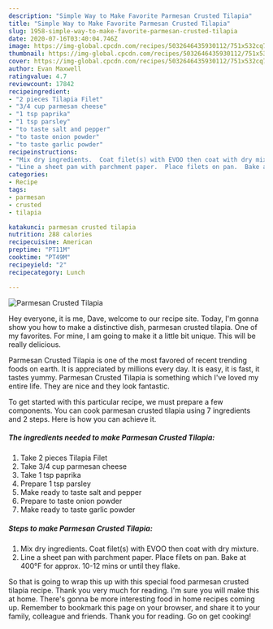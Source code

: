 ```yaml
---
description: "Simple Way to Make Favorite Parmesan Crusted Tilapia"
title: "Simple Way to Make Favorite Parmesan Crusted Tilapia"
slug: 1958-simple-way-to-make-favorite-parmesan-crusted-tilapia
date: 2020-07-16T03:40:04.746Z
image: https://img-global.cpcdn.com/recipes/5032646435930112/751x532cq70/parmesan-crusted-tilapia-recipe-main-photo.jpg
thumbnail: https://img-global.cpcdn.com/recipes/5032646435930112/751x532cq70/parmesan-crusted-tilapia-recipe-main-photo.jpg
cover: https://img-global.cpcdn.com/recipes/5032646435930112/751x532cq70/parmesan-crusted-tilapia-recipe-main-photo.jpg
author: Evan Maxwell
ratingvalue: 4.7
reviewcount: 17842
recipeingredient:
- "2 pieces Tilapia Filet"
- "3/4 cup parmesan cheese"
- "1 tsp paprika"
- "1 tsp parsley"
- "to taste salt and pepper"
- "to taste onion powder"
- "to taste garlic powder"
recipeinstructions:
- "Mix dry ingredients.  Coat filet(s) with EVOO then coat with dry mixture."
- "Line a sheet pan with parchment paper.  Place filets on pan.  Bake at 400°F for approx. 10-12 mins or until they flake."
categories:
- Recipe
tags:
- parmesan
- crusted
- tilapia

katakunci: parmesan crusted tilapia 
nutrition: 288 calories
recipecuisine: American
preptime: "PT11M"
cooktime: "PT49M"
recipeyield: "2"
recipecategory: Lunch

---
```



![Parmesan Crusted Tilapia](https://img-global.cpcdn.com/recipes/5032646435930112/751x532cq70/parmesan-crusted-tilapia-recipe-main-photo.jpg)

Hey everyone, it is me, Dave, welcome to our recipe site. Today, I'm gonna show you how to make a distinctive dish, parmesan crusted tilapia. One of my favorites. For mine, I am going to make it a little bit unique. This will be really delicious.

Parmesan Crusted Tilapia is one of the most favored of recent trending foods on earth. It is appreciated by millions every day. It is easy, it is fast, it tastes yummy. Parmesan Crusted Tilapia is something which I've loved my entire life. They are nice and they look fantastic.




To get started with this particular recipe, we must prepare a few components. You can cook parmesan crusted tilapia using 7 ingredients and 2 steps. Here is how you can achieve it.

<!--inarticleads1-->

##### The ingredients needed to make Parmesan Crusted Tilapia:

1. Take 2 pieces Tilapia Filet
1. Take 3/4 cup parmesan cheese
1. Take 1 tsp paprika
1. Prepare 1 tsp parsley
1. Make ready to taste salt and pepper
1. Prepare to taste onion powder
1. Make ready to taste garlic powder




<!--inarticleads2-->

##### Steps to make Parmesan Crusted Tilapia:

1. Mix dry ingredients.  Coat filet(s) with EVOO then coat with dry mixture.
1. Line a sheet pan with parchment paper.  Place filets on pan.  Bake at 400°F for approx. 10-12 mins or until they flake.




So that is going to wrap this up with this special food parmesan crusted tilapia recipe. Thank you very much for reading. I'm sure you will make this at home. There's gonna be more interesting food in home recipes coming up. Remember to bookmark this page on your browser, and share it to your family, colleague and friends. Thank you for reading. Go on get cooking!
